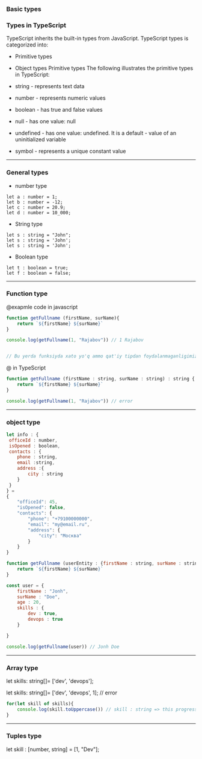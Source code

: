 ### Basic types

### Types in TypeScript
TypeScript inherits the built-in types from JavaScript. TypeScript types is categorized into:

- Primitive types
- Object types
Primitive types
The following illustrates the primitive types in TypeScript:

- string - represents text data
- number -	    represents numeric values
- boolean -	has true and false values
- null - 	has one value: null
- undefined	 - has one value: undefined. It is a default - value of an uninitialized variable
- symbol - 	represents a unique constant value
************************
### General types

- number type

```
let a : number = 1;
let b : number = -12;
let c : number = 20.9;
let d : number = 10_000;
```
- String type
```
let s : string = "John";
let s : string = 'John';
let s : string = 'John';

```
- Boolean type

```
let t : boolean = true;
let f : boolean = false;

```
**************************
### Function type
 @exapmle code in javascript
```js
function getFullname (firstName, surName){
    return `${firstName} ${surName}`
}

console.log(getFullname(1, "Rajabov")) // 1 Rajabov


// Bu yerda funksiyda xato yo'q ammo qat'iy tipdan foydalanmaganligimiz uchun fistname va surname paramertlariga xohlagan tipdagi malumot kelishi munkin

```

@ in TypeScript
```js
function getFullname (firstName : string, surName : string) : string {
    return `${firstName} ${surName}`
}

console.log(getFullname(1, "Rajabov")) // error

```
*******************
### object type

```js
let info : {
 officeId : number,
 isOpened : boolean,
 contacts : {
    phone : string,
    email :string,
    address :{
        city : string
    }
 }
} =
{
	"officeId": 45,
	"isOpened": false,
	"contacts": {
		"phone": "+79100000000",
		"email": "my@email.ru",
		"address": {
			"city": "Москва"
		}
	}
}
```

```js
function getFullname (userEntity : {firstName : string, surName : string }) : string {
    return `${firstName} ${surName}`
}

const user = {
    firstName : "Jonh",
    surName : "Doe",
    age : 20,
    skills : {
        dev : true,
        devops : true
    }

}

console.log(getFullname(user)) // Jonh Doe

```
***********************
### Array type

let skills: string[]= ['dev', 'devops'];

let skills: string[]= ['dev', 'devops', 1]; // error



```js
for(let skill of skills){
    console.log(skill.toUppercase()) // skill : string => this progress called Type Inference
}

```

***********************
### Tuples type

let skill : [number, string] = [1, "Dev"];























